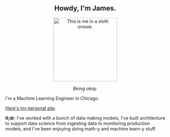 <h2 align="center">Howdy, I'm James.</h2>

<p align="center">
  <img src="https://github.com/jsal13/jsal13/blob/master/sloth_james.jpg" width=200 alt="This is me in a sloth onesie.">
</p>
  
<p align="center"><i>Being okay.</i></p>

I'm a Machine Learning Engineer in Chicago.

<a href="https://jsalv.com">Here's my personal site</a>.

<b>tl;dr</b>: I've worked with a bunch of data making models, I've built architecture to support data science from ingesting data to monitoring production models, and I've been enjoying doing math-y and machine learn-y stuff.
